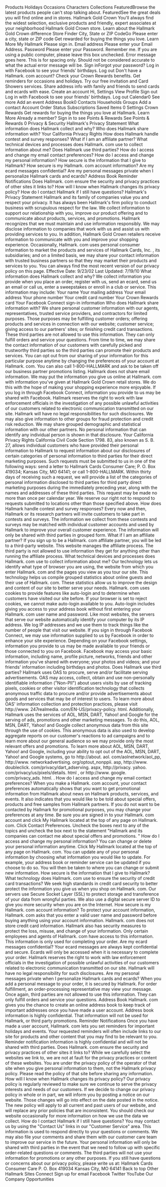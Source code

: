 Products Holidays Occasions Characters Collections FeaturedBrowse the latest products people can't stop talking about. FeaturedSee the great deals you will find online and in stores. Hallmark Gold Crown You'll always find the widest selection, exclusive products and friendly, expert associates at your neighborhood Hallmark Gold Crown store. Learn about the Hallmark Gold Crown difference Store Finder City, State or ZIP CodeGo Please enter a city, state or ZIP code Get rewarded for buying the things you love. Learn More My Hallmark Please sign in. Email address Please enter your Email Address. Password Please enter your Password. Remember me. If you are using a public computer, please leave this box unchecked. Error message goes here. This is for spacing only. Should not be considered accurate to what the actual error message will be. Sign inForgot your password? Log in with Facebook to see your friends' birthdays. Log out Don't have a Hallmark. com account? Check your Crown Rewards benefits. Get reminders for occasions and holidays. Try our free invitation and Card Showers services. Share address info with family and friends to send cards and ecards with ease. Create an account Hi, Settings View Profile Sign out Log in with Facebook to see your friends' birthdays. Log out Calendar0 See more Add an event Address Book0 Contacts Households Groups Add a contact Account Order Status Subscriptions Saved Items 0 Settings Crown Rewards Get rewards for buying the things you love at Hallmark. Learn More Already a member? Sign in to see Points & Rewards See Points & Rewards 0 Privacy & Security Hallmark's Privacy Statement What information does Hallmark collect and why? Who does Hallmark share information with? Your California Privacy Rights How does Hallmark handle contest and survey responses? What if I am an affiliate partner? What technical devices and processes does Hallmark. com use to collect information about me? Does Hallmark use third parties? How do I access and change my email contact preferences? How do I access and change my personal information? How secure is the information that I give to Hallmark? How secure is my Hallmark. com account information? Are my ecard messages confidential? Are my personal messages private when I personalize Hallmark cards and ecards? Address Book Reminder Notifications Does Hallmark. com ensure the security and privacy practices of other sites it links to? How will I know when Hallmark changes its privacy policy? How do I contact Hallmark if I still have questions? Hallmark's Privacy Statement Hallmark and its family of companies value you and respect your privacy. It has always been Hallmark's firm policy to conduct business with scrupulous respect for the law. We collect information to support our relationship with you, improve our product offering and to communicate about products, services, and promotions. Hallmark recognizes that we must maintain and use information responsibly. We may disclose information to companies that work with us and assist us with providing services to you. In addition, Hallmark Gold Crown retailers receive information to communicate with you and improve your shopping experience. Occasionally, Hallmark. com uses personal consumer information to market the products and services of Hallmark Cards, Inc. , its subsidiaries; and on a limited basis, we may share your contact information with trusted business partners so that they may market their products and services to you. You can always find the most recent version of our privacy policy on this page. Effective Date: 9/23/02 Last Updated: 7/19/10 What information does Hallmark collect and why? We collect information you provide when you place an order, register with us, send an ecard, send us an email or call us, enter a sweepstakes or enroll in a club or service. This information may include: Your name Your mailing address Your email address Your phone number Your credit card number Your Crown Rewards card Your Facebook Connect sign-in information Who does Hallmark share information with? We share personal customer information with our agents, representatives, trusted service providers, and contractors for limited purposes. Those purposes may be fulfilling customer orders; offering products and services in connection with our website; customer service; giving access to our partners' sites; or finishing credit card transactions. These third parties are not allowed to use this information. They can only fulfill orders and service your questions. From time to time, we may share the contact information of our customers with carefully picked and trustworthy third parties so the third parties can promote their products and services. You can opt out from our sharing of your information for this particular purpose anytime by changing the preferences of your account at Hallmark. com. You can also call 1-800-HALLMARK and ask to be taken off our business partner promotions listing. Hallmark does not share email information. We may put the information you give us online at Hallmark. com with information you've given at Hallmark Gold Crown retail stores. We do this with the hope of making your shopping experience more enjoyable. If you log in through Facebook Connect, information you provide to us may be shared with Facebook. Hallmark reserves the right to work with law enforcement officials in the investigation of any possible unlawful activities of our customers related to electronic communication transmitted on our site. Hallmark will have no legal responsibilities for such disclosures. We may also give information to other groups for fraud protection and credit risk reduction. We may share grouped demographic and statistical information with our other partners. No personal information that can identify any individual person is shown in that disclosure. Your California Privacy Rights California Civil Code Section 1798. 83, also known as S. B. 27, allows individual customers who have provided their personal information to Hallmark to request information about our disclosures of certain categories of personal information to third parties for their direct marketing purposes. Such requests must be submitted to us in one of the following ways: send a letter to Hallmark Cards Consumer Care; P. O. Box 419034; Kansas City, MO 64141; or call 1-800-HALLMARK. Within thirty days of receiving such a request, we will provide a list of the categories of personal information disclosed to third parties for third party direct marketing purposes during the immediately preceding year, along with the names and addresses of these third parties. This request may be made no more than once per calendar year. We reserve our right not to respond to requests submitted to locations other than those specified above. How does Hallmark handle contest and survey responses? Every now and then, Hallmark or its research partners will invite customers to take part in contests and surveys. The information we collect from these contests and surveys may be matched with individual customer accounts and used by Hallmark to improve your overall customer experience. The information will only be shared with third parties in grouped form. What if I am an affiliate partner? If you sign up to be a Hallmark. com affiliate partner, you will be led to a third-party website. This website manages the affiliate process. The third party is not allowed to use information they get for anything other than running the affiliate process. What technical devices and processes does Hallmark. com use to collect information about me? Our technology lets us identify what type of browser you are using, the website from which you enter Hallmark. com and the pages you view as you tour our site. This technology helps us compile grouped statistics about online guests and their use of Hallmark. com. These statistics allow us to improve the design and content of our site to better serve your needs. Hallmark. com uses cookies to provide features like auto-login and to determine when customers have visited our site before. If your browser is set to reject cookies, we cannot make auto-login available to you. Auto-login includes giving you access to your address book without first entering your Hallmark. com user name and password. Like most websites, the servers that serve our website automatically identify your computer by its IP address. We log IP addresses and we use them to track things like the number of people that visit our website. If you sign in through Facebook Connect, we may use information supplied to us by Facebook in order to enhance your site experience. Depending on your Facebook settings, information you provide to us may be made available to your friends or those connected to you on Facebook. Facebook may access your basic information, including name, profile picture, networks, friends and other information you've shared with everyone; your photos and videos; and your friends' information including birthdays and photos. Does Hallmark use third parties? Hallmark uses OAS to procure, serve and/or facilitate serving advertisements. OAS may access, collect, obtain and use non-personally identifiable information ("Non-PII") about users visits by use of tracking pixels, cookies or other visitor identification technology that collects anonymous traffic data to procure and/or provide advertisements about goods and services that may be of interest to users. To learn more about OAS' information collection and protection practices, please visit http://www. 247realmedia. com/EN-US/privacy-policy. html. Additionally, Hallmark uses the services of AOL, MSN, DART, Yahoo! and Google for the serving of ads, promotions and other marketing messages. To do this, AOL, MSN, DART, Yahoo! and Google collect anonymous data from this site through the use of cookies. This anonymous data is also used to develop aggregate reports on our customer's reactions to ad campaigns and to learn more about our general audience so we may provide only the most relevant offers and promotions. To learn more about AOL, MSN, DART, Yahoo! and Google, including your ability to opt out of the AOL, MSN, DART, Yahoo! and Google systems, go to http://about. aol. com/aolnetwork/aol\_pp, http://www. networkadvertising. org/optout\_nonppii. asp, http://www. doubleclick. com/privacy/dart\_adserving. aspx, http://privacy. yahoo. com/privacy/us/pixels/details. html , or http://www. google. com/privacy\_ads. html. . How do I access and change my email contact preferences? When you make a Hallmark. com account, your contact preferences automatically shows that you want to get promotional information from Hallmark about news on Hallmark products, services, and events. It also indicates that you would like to be told about special offers, products and free samples from Hallmark partners. If you do not want to be contacted by Hallmark for promotional purposes, you may change your preferences at any time. Be sure you are signed in to your Hallmark. com account and click My Hallmark located at the top of any page on Hallmark. com. Click Contact Preferences. Uncheck the boxes next to any of the topics and uncheck the box next to the statement "Hallmark and its companies can contact me about special offers and promotions. " How do I access and change my personal information? You can change or delete your personal information anytime. Click My Hallmark located at the top of any page on Hallmark. com. You can update any of your personal information by choosing what information you would like to update. For example, your address book or reminder service can be updated if you choose to do so. You will then be taken to where you can change or submit new information. How secure is the information that I give to Hallmark? What technology does Hallmark. com use to ensure the security of credit card transactions? We seek high standards in credit card security to better protect the information you give us when you shop on Hallmark. com. Our servers use Secure Socket Layer (SSL) to protect storage and transference of your data from wrongful parties. We also use a digital secure server ID to give you more security when you are on the Internet. How secure is my Hallmark. com account information? To protect your account information, Hallmark. com asks that you enter a valid user name and password before buying anything using your account information. Hallmark. com does not store credit card information. Hallmark also has security measures to protect the loss, misuse, and change of your information. Only certain employees and agents of Hallmark. com have access to this information. This information is only used for completing your order. Are my ecard messages confidential? Your ecard messages are always kept confidential and secure. Ecards will only be accessed when it is necessary to complete your order. Hallmark reserves the right to work with law enforcement officials in the investigation of possible unlawful activities of our customers related to electronic communication transmitted on our site. Hallmark will have no legal responsibility for such disclosures. Are my personal messages private when I personalize Hallmark cards and ecards? When you add a personal message to your order, it is secured by Hallmark. For order fulfillment, an order-processing representative may view your message. Once again, third parties are not allowed to use this information. They can only fulfill orders and service your questions. Address Book Hallmark. com gives you the chance to create an online address book to keep track of important addresses once you have made a user account. Address book information is highly confidential. That information will not be used for Hallmark, or third party promotions. Reminder Notifications Once you have made a user account, Hallmark. com lets you set reminders for important holidays and events. Your requested reminders will often include links to our site for products and other content that you may find to be relevant to you. Reminder notification information is highly confidential and will not be shared with third parties. Does Hallmark. com ensure the security and privacy practices of other sites it links to? While we carefully select the websites we link to, we are not at fault for the privacy practices or content of these websites. You are under the privacy policy of the operator of that site when you give personal information to them, not the Hallmark privacy policy. Please read the policy of that site before sharing any information. How will I know when Hallmark changes its privacy policy? Our privacy policy is regularly reviewed to make sure we continue to serve the privacy interests and needs of our customers. If we decide to change our privacy policy in whole or in part, we will inform you by posting a notice on our website. Those changes will go into effect on the date posted in the notice. The new policy will apply to all current and past users of our website, and will replace any prior policies that are inconsistent. You should check our website occasionally for more information on how we use the data we collect. How do I contact Hallmark if I still have questions? You may contact us by using the "Contact Us" links in our "Customer Service" area. This information is used to respond directly to your questions or comments. We may also file your comments and share them with our customer care team to improve our service in the future. Your personal information will only be shared with third parties in the event that we need to follow up with specific order-related questions or comments. The third parties will not use your information for promotions or any other purposes. If you still have questions or concerns about our privacy policy, please write us at: Hallmark Cards Consumer Care P. O. Box 419034 Kansas City, MO 64141 Back to top Other Hallmark Sites Connect Sign up for email Facebook Twitter YouTube Our Company Opportunities